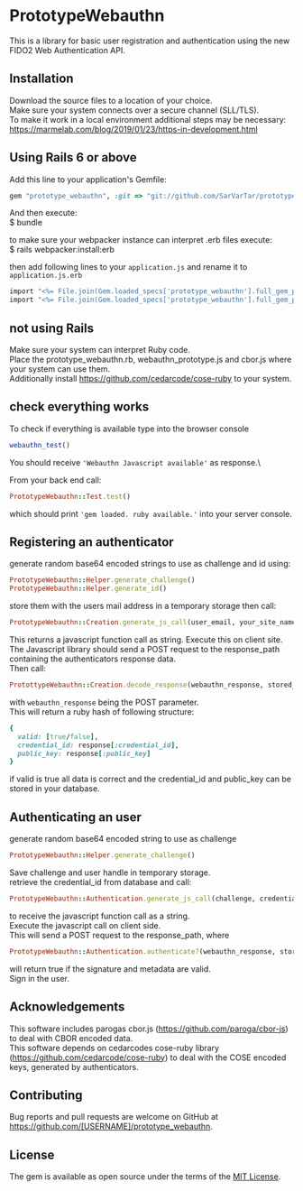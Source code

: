 # PrototypeWebauthn

This is a library for basic user registration and authentication using the new FIDO2 Web Authentication API.

## Installation

Download the source files to a location of your choice.\
Make sure your system connects over a secure channel (SLL/TLS).\
To make it work in a local environment additional steps may be necessary: 
https://marmelab.com/blog/2019/01/23/https-in-development.html

## Using Rails 6 or above

Add this line to your application's Gemfile:
```ruby
gem "prototype_webauthn", :git => "git://github.com/SarVarTar/prototype-webauthn-ruby.git"
```
And then execute:\
    $ bundle

to make sure your webpacker instance can interpret .erb files execute:\
    $ rails webpacker:install:erb

then add following lines to your ```application.js``` and rename it to ```application.js.erb```
```ruby
import "<%= File.join(Gem.loaded_specs['prototype_webauthn'].full_gem_path, 'vendor', 'assets', 'javascripts', 'webauthn_prototype.js') %>";
import "<%= File.join(Gem.loaded_specs['prototype_webauthn'].full_gem_path, 'vendor', 'assets', 'javascripts', 'cbor.js') %>";
```

## not using Rails
Make sure your system can interpret Ruby code.\
Place the prototype_webauthn.rb, webauthn_prototype.js and cbor.js where your system can use them.\
Additionally install https://github.com/cedarcode/cose-ruby to your system.

## check everything works
To check if everything is available type into the browser console
```javascript
webauthn_test()
```
You should receive ```'Webauthn Javascript available'``` as response.\

From your back end call:
```ruby
PrototypeWebauthn::Test.test()
```
which should print ```'gem loaded. ruby available.'``` into your server console.

## Registering an authenticator

generate random base64 encoded strings to use as challenge and id using:
```ruby
PrototypeWebauthn::Helper.generate_challenge()
PrototypeWebauthn::Helper.generate_id()
```
store them with the users mail address in a temporary storage then call:
```ruby
PrototypeWebauthn::Creation.generate_js_call(user_email, your_site_name, your_domain_string, challenge, id, response_path)
```
This returns a javascript function call as string. Execute this on client site.\
The Javascript library should send a POST request to the response_path containing the authenticators response data.\
Then call:
```ruby
ProtottypeWebauthn::Creation.decode_response(webauthn_response, stored_challenge, request_origin, your_domain_string)
```
with ```webauthn_response``` being the POST parameter.\
This will return a ruby hash of following structure:
```ruby
{
  valid: [true/false],
  credential_id: response[:credential_id],
  public_key: response[:public_key]
}
```
if valid is true all data is correct and the credential_id and public_key can be stored in your database.

## Authenticating an user

generate random base64 encoded string to use as challenge
```ruby
PrototypeWebauthn::Helper.generate_challenge()
```
Save challenge and user handle in temporary storage.\
retrieve the credential_id from database and call:
```ruby
PrototypeWebauthn::Authentication.generate_js_call(challenge, credential_id, response_path)
```
to receive the javascript function call as a string.\
Execute the javascript call on client side.\
This will send a POST request to the response_path, where
```ruby
PrototypeWebauthn::Authentication.authenticate?(webauthn_response, stored_challenge], request_origin, public_key_from_db)
```
will return true if the signature and metadata are valid.\
Sign in the user.

## Acknowledgements

This software includes parogas cbor.js (https://github.com/paroga/cbor-js) to deal with CBOR encoded data.\
This software depends on cedarcodes cose-ruby library (https://github.com/cedarcode/cose-ruby) to deal with the COSE encoded keys, generated by authenticators.

## Contributing

Bug reports and pull requests are welcome on GitHub at https://github.com/[USERNAME]/prototype_webauthn.

## License

The gem is available as open source under the terms of the [MIT License](https://opensource.org/licenses/MIT).

